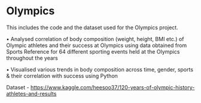 # Olympics

This includes the code and the dataset used for the Olympics project.

•	Analysed correlation of body composition (weight, height, BMI etc.) of Olympic athletes and their success at Olympics using data obtained from Sports Reference for 64 different sporting events held at the Olympics throughout the years

•	Visualised various trends in body composition across time, gender, sports & their correlation with success using Python


Dataset - https://www.kaggle.com/heesoo37/120-years-of-olympic-history-athletes-and-results
